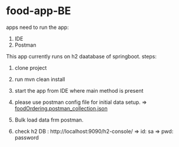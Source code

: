 # food-app-BE
apps need to run the app:
1. IDE
2. Postman


This app currently runs on h2 daatabase of springboot.
steps:
1. clone project
2. run mvn clean install
3. start the app from IDE where main method is present

4. please use postman config file for initial data setup. => [foodOrdering.postman_collection.json](https://github.com/mahesh-parmar-02/food-app-BE/blob/main/foodOrdering.postman_collection.json)
5. Bulk load data frm postman.
6. check h2 DB : http://localhost:9090/h2-console/ => id: sa => pwd: password
   
